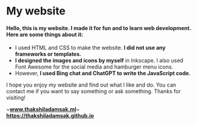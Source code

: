 # My website
#### Hello, this is my website. I made it for fun and to learn web development. Here are some things about it:

- I used HTML and CSS to make the website. **I did not use any frameworks or templates.**
- **I designed the images and icons by myself** in Inkscape. I also used Font Awesome for the social media and hamburger menu icons.
- However, **I used Bing chat and ChatGPT to write the JavaScript code.**

I hope you enjoy my website and find out what I like and do. You can contact me if you want to say something or ask something. Thanks for visiting!


~<b title="The domain is not working anymore due to Freenom issues.">www.thakshiladamsak.ml</b>~
<br>
<b title="Visit this until the main domain gets fixed.">https://thakshiladamsak.github.io</b>
